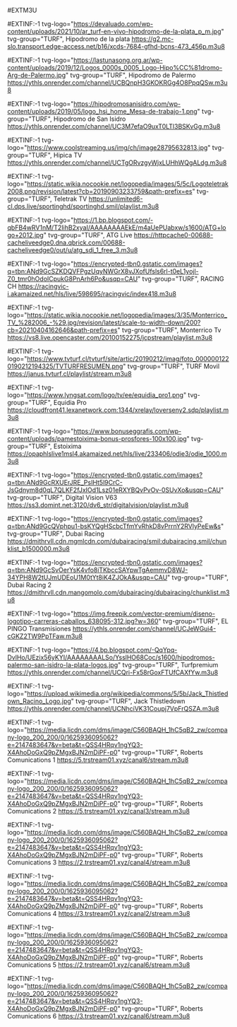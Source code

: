 #EXTM3U 



#EXTINF:-1 tvg-logo="https://devaluado.com/wp-content/uploads/2021/10/ar_turf-en-vivo-hipodromo-de-la-plata_p_m.jpg" tvg-group="TURF", Hipodromo de la plata
https://g2.mc-slo.transport.edge-access.net/b16/xcds-7684-gfhd-bcns-473_456p.m3u8


#EXTINF:-1 tvg-logo="https://lastunasong.org.ar/wp-content/uploads/2019/12/Logos_0000s_0005_Logo-Hipo%CC%81dromo-Arg-de-Palermo.jpg" tvg-group="TURF", Hipodromo de Palermo
https://ythls.onrender.com/channel/UCBQnpH3GKOKRGg4O8PpqQSw.m3u8


#EXTINF:-1 tvg-logo="https://hipodromosanisidro.com/wp-content/uploads/2019/05/logo_hsi_home_Mesa-de-trabajo-1.png" tvg-group="TURF", Hipodromo de San Isidro
https://ythls.onrender.com/channel/UC3M7efaO9uxT0LTl3BSKvGg.m3u8


#EXTINF:-1 tvg-logo="https://www.coolstreaming.us/img/ch/image28795632813.jpg" tvg-group="TURF", Hipica TV
https://ythls.onrender.com/channel/UCTgORvzgyWjxLUHhWQgALdg.m3u8

#EXTINF:-1 tvg-logo="https://static.wikia.nocookie.net/logopedia/images/5/5c/Logoteletrak2008.png/revision/latest?cb=20190903233759&path-prefix=es" tvg-group="TURF", Teletrak TV
https://unlimited6-cl.dps.live/sportinghd/sportinghd.smil/playlist.m3u8

#EXTINF:-1 tvg-logo="https://1.bp.blogspot.com/-qbFB4wRV1nM/T2IihB2xyaI/AAAAAAAAEkE/m4aUePUabxw/s1600/ATG+logo+2012.jpg" tvg-group="TURF", ATG Live
https://httpcache0-00688-cacheliveedge0.dna.qbrick.com/00688-cacheliveedge0/out/u/atg_sdi_1_free_3.m3u8

#EXTINF:-1 tvg-logo="https://encrypted-tbn0.gstatic.com/images?q=tbn:ANd9GcSZKDQVFPgzUqyNWGrX8vJXofUfsls6rl-t0eL1yojl-Z0_tmr0hOdoICpukG8PnArh6Po&usqp=CAU" tvg-group="TURF", RACING CH
https://racingvic-i.akamaized.net/hls/live/598695/racingvic/index418.m3u8

#EXTINF:-1 tvg-logo="https://static.wikia.nocookie.net/logopedia/images/3/35/Monterrico_TV_%282006_-%29.jpg/revision/latest/scale-to-width-down/200?cb=20210404162646&path-prefix=es" tvg-group="TURF", Monterrico Tv
https://vs8.live.opencaster.com/20100152275/jcpstream/playlist.m3u8

#EXTINF:-1 tvg-logo="https://www.tvturf.cl/tvturf/site/artic/20190212/imag/foto_0000001220190212194325/TVTURFRESUMEN.png" tvg-group="TURF", TURF Movil
https://janus.tvturf.cl/playlist/stream.m3u8

#EXTINF:-1 tvg-logo="https://www.lyngsat.com/logo/tv/ee/equidia_pro1.png" tvg-group="TURF", Equidia Pro
https://cloudfront41.lexanetwork.com:1344/xrelay/loverseny2.sdp/playlist.m3u8

#EXTINF:-1 tvg-logo="https://www.bonuseggrafis.com/wp-content/uploads/pamestoixima-bonus-prosfores-100x100.jpg" tvg-group="TURF", Estoixima
https://opaphlslive1msl4.akamaized.net/hls/live/233406/odie3/odie_1000.m3u8

#EXTINF:-1 tvg-logo="https://encrypted-tbn0.gstatic.com/images?q=tbn:ANd9GcRXUErJRE_PsIHt5l9CrC-JsGdnym8d0qL7QLKF2fJxIOd1Lsz01eRXYBQvPvOv-0SUvXo&usqp=CAU" tvg-group="TURF", Digital Vision V63
https://ss3.domint.net:3120/dv6_str/digitalvision/playlist.m3u8

#EXTINF:-1 tvg-logo="https://encrypted-tbn0.gstatic.com/images?q=tbn:ANd9GcQVphpu1-bsKYQgHScbcTfmYvRhkD8vPrrnY2RVlyPeEw&s" tvg-group="TURF", Dubai Racing 
https://dmithrvll.cdn.mgmlcdn.com/dubairacing/smil:dubairacing.smil/chunklist_b1500000.m3u8


#EXTINF:-1 tvg-logo="https://encrypted-tbn0.gstatic.com/images?q=tbn:ANd9GcSvOerYsK4vfo8iTKbccSAYpwTgAemmvD8WJ-34YPH8W2tUJmUDEoU1M0tYt8iK4ZJOkA&usqp=CAU" tvg-group="TURF", Dubai Racing 2
https://dmithrvll.cdn.mangomolo.com/dubairacing/dubairacing/chunklist.m3u8

#EXTINF:-1 tvg-logo="https://img.freepik.com/vector-premium/diseno-logotipo-carreras-caballos_638095-312.jpg?w=360" tvg-group="TURF", EL PINGO Transmisiones
https://ythls.onrender.com/channel/UCJeWGui4-cGKZ2TW9PpTFaw.m3u8

#EXTINF:-1 tvg-logo="https://4.bp.blogspot.com/-QqYpq-DvlHo/UEzix56yKYI/AAAAAAAALSo/YsslHO68Coc/s1600/hipodromos-palermo-san-isidro-la-plata-logos.jpg" tvg-group="TURF", Turfpremium
https://ythls.onrender.com/channel/UCQri-Fx58rGoxFTUfCAXfYw.m3u8

#EXTINF:-1 tvg-logo="https://upload.wikimedia.org/wikipedia/commons/5/5b/Jack_Thistledown_Racino_Logo.jpg" tvg-group="TURF", Jack Thistledown
https://ythls.onrender.com/channel/UCNhciVK31Coupj7VpFrQSZA.m3u8

#EXTINF:-1 tvg-logo="https://media.licdn.com/dms/image/C560BAQH_1hC5qB2_zw/company-logo_200_200/0/1625936095062?e=2147483647&v=beta&t=QSS4HRqv1ngYQ3-X4AhoDoGxQ9pZMgxBJN2mDiPF-p0" tvg-group="TURF", Roberts Comunications 1
https://5.trstream01.xyz/canal6/stream.m3u8

#EXTINF:-1 tvg-logo="https://media.licdn.com/dms/image/C560BAQH_1hC5qB2_zw/company-logo_200_200/0/1625936095062?e=2147483647&v=beta&t=QSS4HRqv1ngYQ3-X4AhoDoGxQ9pZMgxBJN2mDiPF-p0" tvg-group="TURF", Roberts Comunications 2
https://5.trstream01.xyz/canal3/stream.m3u8

#EXTINF:-1 tvg-logo="https://media.licdn.com/dms/image/C560BAQH_1hC5qB2_zw/company-logo_200_200/0/1625936095062?e=2147483647&v=beta&t=QSS4HRqv1ngYQ3-X4AhoDoGxQ9pZMgxBJN2mDiPF-p0" tvg-group="TURF", Roberts Comunications 3
https://2.trstream01.xyz/canal4/stream.m3u8

#EXTINF:-1 tvg-logo="https://media.licdn.com/dms/image/C560BAQH_1hC5qB2_zw/company-logo_200_200/0/1625936095062?e=2147483647&v=beta&t=QSS4HRqv1ngYQ3-X4AhoDoGxQ9pZMgxBJN2mDiPF-p0" tvg-group="TURF", Roberts Comunications 4
https://3.trstream01.xyz/canal2/stream.m3u8

#EXTINF:-1 tvg-logo="https://media.licdn.com/dms/image/C560BAQH_1hC5qB2_zw/company-logo_200_200/0/1625936095062?e=2147483647&v=beta&t=QSS4HRqv1ngYQ3-X4AhoDoGxQ9pZMgxBJN2mDiPF-p0" tvg-group="TURF", Roberts Comunications 5
https://2.trstream01.xyz/canal6/stream.m3u8

#EXTINF:-1 tvg-logo="https://media.licdn.com/dms/image/C560BAQH_1hC5qB2_zw/company-logo_200_200/0/1625936095062?e=2147483647&v=beta&t=QSS4HRqv1ngYQ3-X4AhoDoGxQ9pZMgxBJN2mDiPF-p0" tvg-group="TURF", Roberts Comunications 6
https://3.trstream01.xyz/canal6/stream.m3u8










